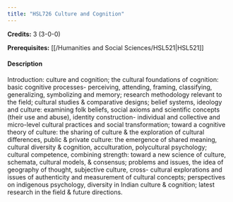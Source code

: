 ```yaml
---
title: "HSL726 Culture and Cognition"
---
```

**Credits:** 3 (3-0-0)

**Prerequisites:** [[/Humanities and Social Sciences/HSL521|HSL521]]

#### Description
Introduction: culture and cognition; the cultural foundations of cognition: basic cognitive processes- perceiving, attending, framing, classifying, generalizing, symbolizing and memory; research methodology relevant to the field; cultural studies & comparative designs; belief systems, ideology and culture: examining folk beliefs, social axioms and scientific concepts (their use and abuse), identity construction- individual and collective and micro-level cultural practices and social transformation; toward a cognitive theory of culture: the sharing of culture & the exploration of cultural differences, public & private culture: the emergence of shared meaning, cultural diversity & cognition, acculturation, polycultural psychology; cultural competence, combining strength: toward a new science of culture, schemata, cultural models, & consensus; problems and issues, the idea of geography of thought, subjective culture, cross- cultural explorations and issues of authenticity and measurement of cultural concepts; perspectives on indigenous psychology, diversity in Indian culture & cognition; latest research in the field & future directions.